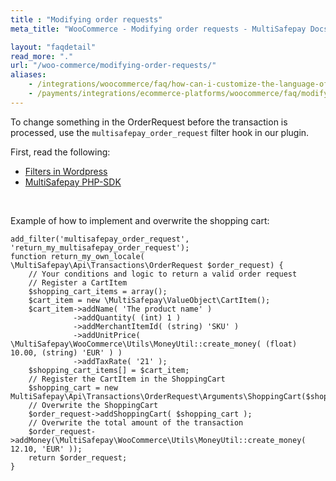 ```yaml
---
title : "Modifying order requests"
meta_title: "WooCommerce - Modifying order requests - MultiSafepay Docs"

layout: "faqdetail"
read_more: "."
url: "/woo-commerce/modifying-order-requests/"
aliases: 
    - /integrations/woocommerce/faq/how-can-i-customize-the-language-of-payment-page-and-emails/
    - /payments/integrations/ecommerce-platforms/woocommerce/faq/modifying-order-requests/
---
```


To change something in the OrderRequest before the transaction is processed, use the `multisafepay_order_request` filter hook in our plugin.

First, read the following:

+ [Filters in Wordpress](https://developer.wordpress.org/plugins/hooks/filters/)
+ [MultiSafepay PHP-SDK](https://github.com/MultiSafepay/php-sdk/)

&nbsp;

Example of how to implement and overwrite the shopping cart: 

``` 
add_filter('multisafepay_order_request', 'return_my_multisafepay_order_request');
function return_my_own_locale( \MultiSafepay\Api\Transactions\OrderRequest $order_request) {
    // Your conditions and logic to return a valid order request
    // Register a CartItem
    $shopping_cart_items = array();
    $cart_item = new \MultiSafepay\ValueObject\CartItem();
    $cart_item->addName( 'The product name' )
              ->addQuantity( (int) 1 )
              ->addMerchantItemId( (string) 'SKU' )
              ->addUnitPrice( \MultiSafepay\WooCommerce\Utils\MoneyUtil::create_money( (float) 10.00, (string) 'EUR' ) )
              ->addTaxRate( '21' );
    $shopping_cart_items[] = $cart_item;
    // Register the CartItem in the ShoppingCart     
    $shopping_cart = new MultiSafepay\Api\Transactions\OrderRequest\Arguments\ShoppingCart($shopping_cart_items);
    // Overwrite the ShoppingCart    
    $order_request->addShoppingCart( $shopping_cart );
    // Overwrite the total amount of the transaction
    $order_request->addMoney(\MultiSafepay\WooCommerce\Utils\MoneyUtil::create_money( 12.10, 'EUR' ));
    return $order_request;
}
```
